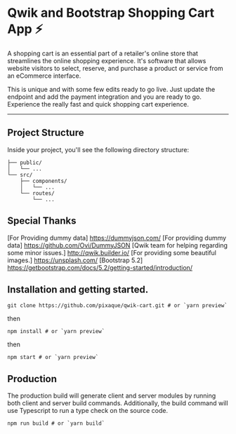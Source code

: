 # Qwik and Bootstrap Shopping Cart App ⚡️

A shopping cart is an essential part of a retailer's online store that streamlines the online shopping experience. It's software that allows website visitors to select, reserve, and purchase a product or service from an eCommerce interface.

This is unique and with some few edits ready to go live. Just update the endpoint and add the payment integration and you are ready to go. Experience the really fast and quick shopping cart experience.

---

## Project Structure

Inside your project, you'll see the following directory structure:

```
├── public/
│   └── ...
└── src/
    ├── components/
    │   └── ...
    └── routes/
        └── ...
```

## Special Thanks

[For Providing dummy data] https://dummyjson.com/
[For providing dummy data] https://github.com/Ovi/DummyJSON
[Qwik team for helping regarding some minor issues.] http://qwik.builder.io/
[For providing some beautiful images.] https://unsplash.com/
[Bootstrap 5.2] https://getbootstrap.com/docs/5.2/getting-started/introduction/


## Installation and getting started.

```shell
git clone https://github.com/pixaque/qwik-cart.git # or `yarn preview`
```

then 

```shell
npm install # or `yarn preview`
```

then

```shell
npm start # or `yarn preview`
```

## Production

The production build will generate client and server modules by running both client and server build commands. Additionally, the build command will use Typescript to run a type check on the source code.

```shell
npm run build # or `yarn build`
```
